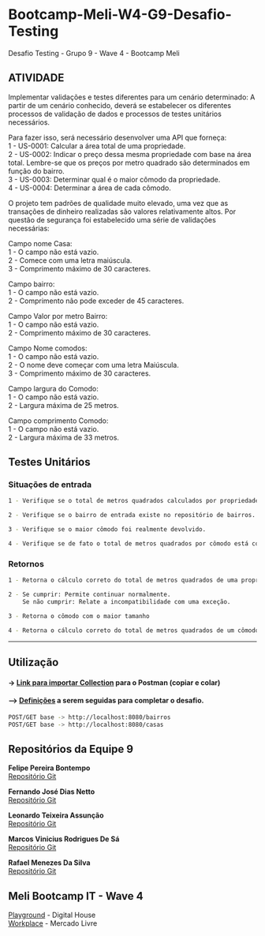 # Bootcamp-Meli-W4-G9-Desafio-Testing
Desafio Testing - Grupo 9 - Wave 4 - Bootcamp Meli

## ATIVIDADE
Implementar validações e testes diferentes para um cenário determinado: A partir de um cenário conhecido, deverá se estabelecer os diferentes processos de validação de dados e processos de testes unitários necessários.

Para fazer isso, será necessário desenvolver uma API que forneça: <br>
1 - US-0001: Calcular a área total de uma propriedade. <br>
2 - US-0002: Indicar o preço dessa mesma propriedade com base na área total. Lembre-se que os preços por metro quadrado são determinados em função do bairro. <br>
3 - US-0003: Determinar qual é o maior cômodo da propriedade. <br>
4 - US-0004: Determinar a área de cada cômodo. <br>

O projeto tem padrões de qualidade muito elevado, uma vez que as transações de dinheiro realizadas são valores relativamente altos. Por questão de segurança foi estabelecido uma série de validações necessárias:

Campo nome Casa: <br>
1 - O campo não está vazio. <br>
2 - Comece com uma letra maiúscula. <br>
3 - Comprimento máximo de 30 caracteres.<br>

Campo bairro: <br>
1 - O campo não está vazio. <br>
2 - Comprimento não pode exceder de 45 caracteres. <br>

Campo Valor por metro Bairro: <br>
1 - O campo não está vazio. <br>
2 - Comprimento máximo de 30 caracteres. <br>

Campo Nome comodos: <br>
1 - O campo não está vazio. <br>
2 - O nome deve começar com uma letra Maiúscula. <br>
3 - Comprimento máximo de 30 caracteres. <br>

Campo largura do Comodo:  <br>
1 - O campo não está vazio. <br>
2 - Largura máxima de 25 metros. <br>

Campo comprimento Comodo: <br>
1 - O campo não está vazio. <br>
2 - Largura máxima de 33 metros. <br>

## Testes Unitários

### Situações de entrada
```sh
1 - Verifique se o total de metros quadrados calculados por propriedade está correto.

2 - Verifique se o bairro de entrada existe no repositório de bairros.

3 - Verifique se o maior cômodo foi realmente devolvido.

4 - Verifique se de fato o total de metros quadrados por cômodo está correto.
```
### Retornos
```sh
1 - Retorna o cálculo correto do total de metros quadrados de uma propriedade.

2 - Se cumprir: Permite continuar normalmente.
    Se não cumprir: Relate a incompatibilidade com uma exceção.

3 - Retorna o cômodo com o maior tamanho

4 - Retorna o cálculo correto do total de metros quadrados de um cômodo.
```

***
## Utilização
#### -> [Link para importar Collection](https://www.getpostman.com/collections/4c132e593eff4288e660) para o Postman (copiar e colar)
#### —> [Definições](https://drive.google.com/file/d/11nxa2r9uXn8GwaK1F0onKU7ZcfmGFZRD/view) a serem seguidas para completar o desafio.
```sh
POST/GET base -> http://localhost:8080/bairros
POST/GET base -> http://localhost:8080/casas
```

## Repositórios da Equipe 9
<b>Felipe Pereira Bontempo</b>
<br>[Repositório Git](https://github.com/fpbontempo)

<b>Fernando José Dias Netto</b>
<br>[Repositório Git](https://github.com/netto-meli)

<b>Leonardo Teixeira Assunção</b>
<br>[Repositório Git](https://github.com/LeoDevMeli)

<b>Marcos Vinicius Rodrigues De Sá</b>
<br>[Repositório Git](https://github.com/marcossa01)

<b>Rafael Menezes Da Silva</b>
<br>[Repositório Git](https://github.com/rafaelmenez)

## Meli Bootcamp IT - Wave 4
[Playground](https://br-playground.digitalhouse.com/login) - Digital House
<br>[Workplace](https://meli.workplace.com/) - Mercado Livre
